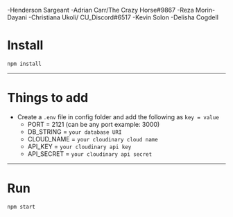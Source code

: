 -Henderson Sargeant
-Adrian Carr/The Crazy Horse#9867
-Reza Morin-Dayani
-Christiana Ukoli/ CU_Discord#6517
-Kevin Solon
-Delisha Cogdell

# Install

`npm install`

---

# Things to add

- Create a `.env` file in config folder and add the following as `key = value`
  - PORT = 2121 (can be any port example: 3000)
  - DB_STRING = `your database URI`
  - CLOUD_NAME = `your cloudinary cloud name`
  - API_KEY = `your cloudinary api key`
  - API_SECRET = `your cloudinary api secret`

---

# Run

`npm start`
